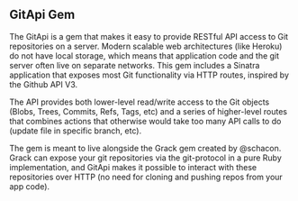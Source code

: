 GitApi Gem
----------

The GitApi is a gem that makes it easy to provide RESTful API access to Git repositories on a server. Modern scalable web architectures (like Heroku) do not have local storage, which means that application code and the git server often live on separate networks. This gem includes a Sinatra application that exposes most Git functionality via HTTP routes, inspired by the Github API V3.

The API provides both lower-level read/write access to the Git objects (Blobs, Trees, Commits, Refs, Tags, etc) and a series of higher-level routes that combines actions that otherwise would take too many API calls to do (update file in specific branch, etc).

The gem is meant to live alongside the Grack gem created by @schacon. Grack can expose your git repositories via the git-protocol in a pure Ruby implementation, and GitApi makes it possible to interact with these repositories over HTTP (no need for cloning and pushing repos from your app code).